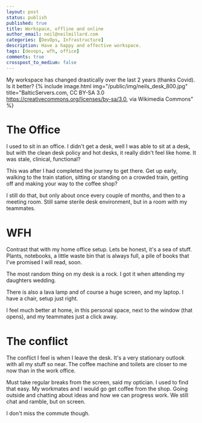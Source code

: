 ```yaml
---
layout: post
status: publish
published: true
title: Workspace, offline and online
author_email: neil@neilmillard.com
categories: [DevOps, Infrastructure]
description: Have a happy and effective workspace.
tags: [devops, wfh, office]
comments: true
crosspost_to_medium: false
---
```

My workspace has changed drastically over the last 2 years (thanks Covid). Is it better?
{% include image.html
img="/public/img/neils_desk_800.jpg"
title="BalticServers.com, CC BY-SA 3.0 <https://creativecommons.org/licenses/by-sa/3.0>, via Wikimedia Commons" %}

The Office
==========

I used to sit in an office. I didn't get a desk, well I was able to sit at a desk, but with the clean desk policy
and hot desks, it really didn't feel like home. It was stale, clinical, functional?

This was after I had completed the journey to get there. Get up early, walking to the train station, sitting or standing
on a crowded train, getting off and making your way to the coffee shop?

I still do that, but only about once every couple of months, and then to a meeting room. Still same sterile desk
environment, but in a room with my teammates.

WFH
===

Contrast that with my home office setup. Lets be honest, it's a sea of stuff. Plants, notebooks, a little waste bin
that is always full, a pile of books that I've promised I will read, soon.

The most random thing on my desk is a rock. I got it when attending my daughters wedding.

There is also a lava lamp and of course a huge screen, and my laptop. I have a chair, setup just right.

I feel much better at home, in this personal space, next to the window (that opens), and my teammates just a click away.

The conflict
=======

The conflict I feel is when I leave the desk. It's a very stationary outlook with all my stuff so near. The coffee
machine and toilets are closer to me now than in the work office.

Must take regular breaks from the screen, said my optician. I used to find that easy. My workmates and I would go get
coffee from the shop. Going outside and chatting about ideas and how we can progress work. We still chat and ramble,
but on screen.




I don't miss the commute though.
